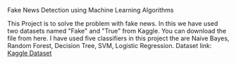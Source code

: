 
Fake News Detection using Machine Learning Algorithms

This Project is to solve the problem with fake news. In this we have used two datasets named "Fake" and "True" from Kaggle. You can download the file from here.
I have used five classifiers in this project the are Naive Bayes, Random Forest, Decision Tree, SVM, Logistic Regression.
Dataset link:
[Kaggle Dataset ](https://www.kaggle.com/clmentbisaillon/fake-and-real-news-dataset)
